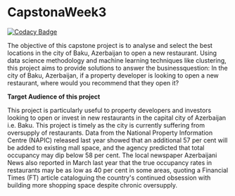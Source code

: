 # CapstonaWeek3

[![Codacy Badge](https://api.codacy.com/project/badge/Grade/7c158545561943d9b8ca7e933f6073e1)](https://app.codacy.com/manual/NijatZeynalov/Opening-New-Restaurant-in-Baku?utm_source=github.com&utm_medium=referral&utm_content=NijatZeynalov/Opening-New-Restaurant-in-Baku&utm_campaign=Badge_Grade_Dashboard)

The objective of this capstone project is to analyse and select the best locations in the
city of Baku, Azerbaijan to open a new restaurant. Using data science methodology
and machine learning techniques like clustering, this project aims to provide solutions
to answer the businessquestion: In the city of Baku, Azerbaijan, if a property developer
is looking to open a new restaurant, where would you recommend that they open it?

__Target Audience of this project__


This project is particularly useful to property developers and investors looking to open
or invest in new restaurants in the capital city of Azerbaijan i.e. Baku. This project is
timely as the city is currently suffering from oversupply of restaurants. Data from the
National Property Information Centre (NAPIC) released last year showed that an
additional 57 per cent will be added to existing mall space, and the agency predicted
that total occupancy may dip below 58 per cent. The local newspaper Azerbaijani News
also reported in March last year that the true occupancy rates in restaurants may be
as low as 40 per cent in some areas, quoting a Financial Times (FT) article cataloguing
the country's continued obsession with building more shopping space despite chronic
oversupply.
